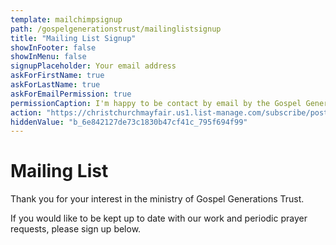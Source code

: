 ```yaml
---
template: mailchimpsignup
path: /gospelgenerationstrust/mailinglistsignup
title: "Mailing List Signup"
showInFooter: false
showInMenu: false
signupPlaceholder: Your email address
askForFirstName: true
askForLastName: true
askForEmailPermission: true
permissionCaption: I'm happy to be contact by email by the Gospel Generations Trust.
action: "https://christchurchmayfair.us1.list-manage.com/subscribe/post?u=6e842127de73c1830b47cf41c&amp;id=795f694f99"
hiddenValue: "b_6e842127de73c1830b47cf41c_795f694f99"
---
```

Mailing List
=============

Thank you for your interest in the ministry of Gospel Generations Trust.

If you would like to be kept up to date with our work and periodic prayer requests, please sign up below. 
